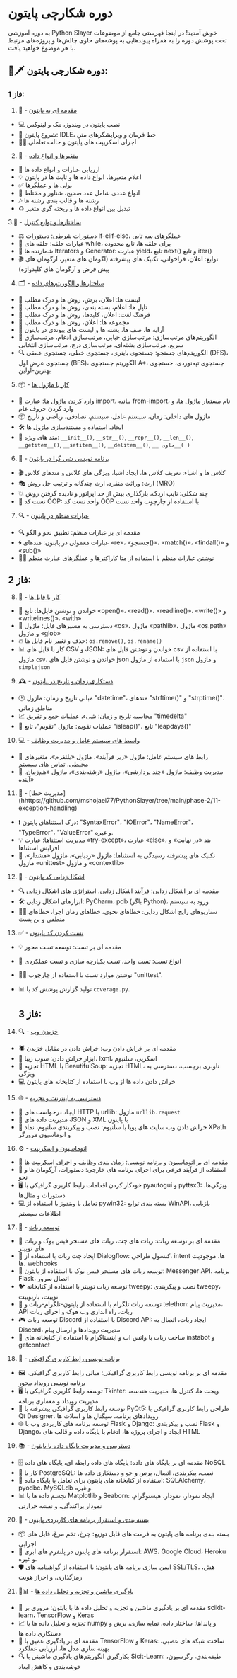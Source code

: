 # دوره شکارچی پایتون
به دوره آموزشی Python Slayer خوش آمدید! در اینجا فهرستی جامع از موضوعات تحت پوشش دوره را به همراه پیوندهایی به پوشه‌های حاوی چالش‌ها و پروژه‌های مرتبط با هر موضوع خواهید یافت.

## 🐍🗡️ دوره شکارچی پایتون:
### فاز 1:

1. 📜 - [مقدمه ای به پایتون](https://github.com/mshojaei77/PythonSlayer/tree/main/phase-1/01-02-introduction-to-python-variables-and-data-types)

- 💻 نصب پایتون در ویندوز، مک و لینوکس
- 🚀 شروع پایتون: IDLE، خط فرمان و ویرایشگرهای متن
- 🏃‍♀️ اجرای اسکریپت های پایتون و حالت تعاملی

2. 💾 - [متغیرها و انواع داده](https://github.com/mshojaei77/PythonSlayer/tree/main/phase-1/01-02-introduction-to-python-variables-and-data-types)
- 🧮 ارزیابی عبارات و انواع داده ها
- 💡 اعلام متغیرها، انواع داده ها و ثابت ها در پایتون
- ✅ بولی ها و عملگرها
- 🔢 انواع عددی شامل عدد صحیح، شناور و مختلط
- 🎶 رشته ها و قالب بندی رشته ها
- ♻️ تبدیل بین انواع داده ها و ریخته گری متغیر

3.🚦 - [ساختارها و توابع کنترل](https://github.com/mshojaei77/PythonSlayer/tree/main/phase-1/03-control-structures-and-functions)
- ⚖️ دستورات شرطی: دستورات If-elif-else، عملگرهای سه تایی
- 🔁 عبارات حلقه: حلقه های while، برای حلقه ها، تابع محدوده
- 🔄 شمارنده ها Iterators و Generator: عبارت yield، تابع next() و تابع iter()
- 🎬 توابع: اعلان، فراخوانی، تکنیک های پیشرفته (آگومان های متغیر، آرگومان های پیش فرض و آرگومان های کلیدواژه)

4. 🗂️ - [ساختارها و الگوریتم‌های داده](https://github.com/mshojaei77/PythonSlayer/tree/main/phase-1/04-data-structures-and-algorithms)
- 📜 لیست ها: اعلان، برش، روش ها و درک مطلب
- 📗 تاپل ها: اعلام، بسته بندی، روش ها و درک مطلب
- 📘 فرهنگ لغت: اعلان، کلیدها، روش ها و درک مطلب
- 📙 مجموعه ها: اعلان، روش ها و درک مطلب
- 🔢 آرایه ها، صف ها، پشته ها و لیست های پیوندی در پایتون
- 🔮 الگوریتم‌های مرتب‌سازی: مرتب‌سازی حبابی، مرتب‌سازی ادغام، مرتب‌سازی سریع، مرتب‌سازی پشته‌ای، مرتب‌سازی درج، مرتب‌سازی انتخابی
- 🔍 الگوریتم‌های جستجو: جستجوی باینری، جستجوی خطی، جستجوی عمقی (DFS)، جستجوی عرض اول (BFS)، الگوریتم جستجوی A*، جستجوی تپه‌نوردی، جستجوی بهترین-اولین

5. 📦 - [کار با ماژول ها](https://github.com/mshojaei77/PythonSlayer/tree/main/phase-1/05-working-with-moduless)
- 🧩 وارد کردن ماژول ها: عبارت import، بیانیه from-import، نام مستعار ماژول ها، و وارد کردن حروف عام
- 📦 ماژول های داخلی: زمان، سیستم عامل، سیستم، تصادفی، ریاضی و تاریخ
- 🛠️ ایجاد، استفاده و مستندسازی ماژول ها
- 📲 متد های ویژه: `__init__()`, `__str__()`, `__repr__()`, `__len__()`, `__getitem__()`, `__setitem__()`, `__delitem__()`, `__ حاوی__( )`

6. 📜 - [برنامه نویسی شی گرا در پایتون](https://github.com/mshojaei77/PythonSlayer/tree/main/phase-1/06-object-oriented-programming-in-python)
- 🎬 کلاس ها و اشیاء: تعریف کلاس ها، ایجاد اشیا، ویژگی های کلاس و متدهای کلاس
- 🎭 ارث: وراثت منفرد، ارث چندگانه و ترتیب حل روش (MRO)
- 💥 چند شکلی: تایپ اردک، بارگذاری بیش از حد اپراتور و نادیده گرفتن روش
- 🧪 تست کد OOP: واحد تست کد OOP با استفاده از چارچوب واحد تست

7. 🔍 - [عبارات منظم در پایتون](https://github.com/mshojaei77/PythonSlayer/tree/main/phase-1/07-regular-expressions-in-python)
- 🔍 مقدمه ای بر عبارات منظم: تطبیق نحو و الگو
- 🌀 عبارات معمولی در پایتون: متدهای «re»، «جستجو()»، «match()»، «findall()» و «sub()»
- 👨‍💻 نوشتن عبارات منظم با استفاده از متا کاراکترها و عملگرهای عبارت منظم

## فاز 2:
8. 📁 - [کار با فایل‌ها](https://github.com/mshojaei77/PythonSlayer/tree/main/phase-2/08-working-with-files)
- 📖 خواندن و نوشتن فایل‌ها: تابع «open()»، «read()»، «readline()»، «write()» و «writelines()»، «with»
- 📂 دسترسی به مسیرهای فایل: ماژول «os»، ماژول «pathlib»، ماژول «os.path» و ماژول «glob»
- 🔥 حذف و تغییر نام فایل ها: `os.remove()`, `os.rename()`
- 📊 کار با فایل های CSV و JSON: خواندن و نوشتن فایل های csv با استفاده از ماژول `csv`، خواندن و نوشتن فایل های json با استفاده از ماژول `json` و ماژول `simplejson`

9. 🕰️ - [دستکاری زمان و تاریخ در پایتون](https://github.com/mshojaei77/PythonSlayer/tree/main/phase-2/09-time-and-date-manipulation-in-python)
- 🕒 مبانی تاریخ و زمان: ماژول "datetime"، متدهای "strftime()" و "strptime()"، مناطق زمانی
- 📈 محاسبه تاریخ و زمان: شیء، عملیات جمع و تفریق "timedelta"
- 📅 عملیات تقویم: ماژول "تقویم"، تابع "isleap()"، تابع "leapdays()"

10. 💻 - [واسط های سیستم عامل و مدیریت وظایف](https://github.com/mshojaei77/PythonSlayer/tree/main/phase-2/10-operating-system-interfaces-and-task-management)
- 🤖 رابط های سیستم عامل: ماژول «زیر فرآیند»، ماژول «پلتفرم»، متغیرهای محیطی، تماس های سیستم
- 🚀 مدیریت وظیفه: ماژول «چند پردازشی»، ماژول «رشته‌بندی»، ماژول «هم‌زمان. آینده»

11. 🚫 - [مدیریت خطا] (hhttps://github.com/mshojaei77/PythonSlayer/tree/main/phase-2/11-exception-handling)
- ❗ درک استثناهای پایتون: "SyntaxError"، "IOError"، "NameError"، "TypeError"، "ValueError" و غیره.
- 💡 مدیریت استثناها: عبارت «try-except»، عبارت «else»، بند «در نهایت» و افزایش استثناها
- 🌟 تکنیک های پیشرفته رسیدگی به استثناها: ماژول «ردیابی»، ماژول «هشدار»، ماژول «unittest» و ماژول «contextlib»

12. 🐛 - [اشکال‌زدایی کد پایتون](https://github.com/mshojaei77/PythonSlayer/tree/main/phase-2/12-debugging-python-code)
- 🔍 مقدمه ای بر اشکال زدایی: فرآیند اشکال زدایی، استراتژی های اشکال زدایی
- 🛠️ ابزارهای اشکال زدایی: PyCharm، pdb (باگر Python)، ورود به سیستم
- 🕵️‍♀️ سناریوهای رایج اشکال زدایی: خطاهای نحوی، خطاهای زمان اجرا، خطاهای منطقی و بن بست

13. ✅ - [تست کردن کد پایتون](https://github.com/mshojaei77/PythonSlayer/tree/main/phase-2/13-testing-python-code)
- 💡 مقدمه ای بر تست: توسعه تست محور
- 🧪 انواع تست: تست واحد، تست یکپارچه سازی و تست عملکردی 
- 👨‍💻 نوشتن موارد تست با استفاده از چارچوب "unittest".
- 📊 تولید گزارش پوشش کد با `coverage.py`.
    
    ## فاز 3:

14. 🔍 - [خزیدن وب](https://github.com/mshojaei77/PythonSlayer/tree/main/phase-3/14-web-scraping)
- 🕷️ مقدمه ای بر خراش دادن وب: خراش دادن در مقابل خزیدن
- 🌟 ابزار خراش دادن: سوپ زیبا، lxml، اسکرپی، سلنیوم
- 🧬 تجزیه HTML با BeautifulSoup: تجزیه HTML، ناوبری برچسب، دسترسی به ویژگی
- 💻 خراش دادن داده ها از وب با استفاده از کتابخانه های پایتون

15. 🌐 - [دسترسی به اینترنت و تجزیه](https://github.com/mshojaei77/PythonSlayer/tree/main/phase-3/15-internet-access-and-parsing)
- 📡 ایجاد درخواست های HTTP با urllib: ماژول `urllib.request`
- 🎁 مدیریت داده های JSON و XML با پایتون
- 🔮 خراش دادن وب سایت های پویا با سلنیوم: نصب و پیکربندی سلنیوم، نماد XPath و اتوماسیون مرورگر

16. ⚙️ - [اتوماسیون و اسکریپت](https://github.com/mshojaei77/PythonSlayer/tree/main/phase-3/16-%20automation-and-scripting)
- 🤖 مقدمه ای بر اتوماسیون و برنامه نویسی: زمان بندی وظایف و اجرای اسکریپت ها
- 🔧 استفاده از فرآیند فرعی برای اجرای برنامه های خارجی: دستورات، آرگومان ها و نحو
- 🖥️ خودکار کردن اقدامات رابط کاربری گرافیکی با pyautogui و pyttsx3: ویژگی‌ها، دستورات و مثال‌ها
- 💻 تعامل با ویندوز با استفاده از pywin32: بسته بندی توابع WinAPI، بازیابی اطلاعات سیستم

17. 🤖 - [توسعه ربات](https://github.com/mshojaei77/PythonSlayer/tree/main/phase-3/17-%20bot-development)
- 🤖 مقدمه ای بر توسعه ربات: ربات های چت، ربات های مسنجر فیس بوک و ربات های توییتر
- 💬 ایجاد چت ربات با استفاده از Dialogflow: کنسول طراحی، intent ها، موجودیت ها، webhooks
- 📲 توسعه ربات های مسنجر فیس بوک با استفاده از پایتون: Messenger API، برنامه Flask، اتصال سرور
- 🐦 توسعه ربات توییتر با استفاده از کتابخانه tweepy: نصب و پیکربندی tweepy، توییت، بازتوییت
- 🤖 توسعه ربات تلگرام با استفاده از پایتون-تلگرام-ربات و telethon: مدیریت پیام، API ربات، راه اندازی وب هوک و اجرای ربات
- 🎮 توسعه ربات Discord با استفاده از Discord API: ایجاد ربات، اتصال به Discord، مدیریت رویدادها و ارسال پیام
- 📱 ساخت ربات با واتس اپ و اینستاگرام با استفاده از کتابخانه های instabot و getcontact

18. 🎨 - [برنامه نویسی رابط کاربری گرافیکی](https://github.com/mshojaei77/PythonSlayer/tree/main/phase-3/18-gui-programming)
- 🖼️ مقدمه ای بر برنامه نویسی رابط کاربری گرافیکی: مبانی رابط کاربری گرافیکی، برنامه نویسی رویداد محور
- 🖥️ توسعه رابط کاربری گرافیکی با Tkinter: ویجت ها، کنترل ها، مدیریت هندسه، مدیریت رویداد و معماری برنامه
- 🚀 توسعه رابط کاربری گرافیکی پیشرفته با PyQt5: طراحی رابط کاربری گرافیکی با Qt Designer، رویدادهای برنامه، سیگنال ها و اسلات ها
- 🌐 توسعه برنامه های کاربردی وب با Flask و Django: نصب و پیکربندی Flask و Django، ایجاد و اجرای پروژه ها، ادغام با پایگاه داده و قالب های HTML

19. 📚 - [دسترسی و مدیریت پایگاه داده با پایتون](https://github.com/mshojaei77/PythonSlayer/tree/main/phase-3/19-database-access-and-management-with-python)
- 🗄️ مقدمه ای بر پایگاه های داده: پایگاه های داده رابطه ای، پایگاه های داده NoSQL
- 🐘 کار با PostgreSQL: نصب، پیکربندی، اتصال، پرس و جو و دستکاری داده ها
- 🐍 استفاده از کتابخانه های پایتون برای تعامل با پایگاه داده: SQLAlchemy، pyodbc، MySQLdb و غیره.
- 📊 تجسم داده ها با Matplotlib و Seaborn: ایجاد نمودار، نمودار، هیستوگرام، نمودار پراکندگی، و نقشه حرارتی

20. 🚀 - [بسته بندی و استقرار برنامه های کاربردی پایتون](https://github.com/mshojaei77/PythonSlayer/tree/main/phase-3/20-packaging-and-deployment-of-python-applications)
- 📦 بسته بندی برنامه های پایتون به فرمت های قابل توزیع: چرخ، تخم مرغ، فایل های اجرایی
- 🚀 استقرار برنامه های پایتون در پلتفرم های ابری: AWS، Google Cloud، Heroku و غیره.
- 🛡️ ایمن سازی برنامه های پایتون: با استفاده از گواهینامه های SSL/TLS، هش، رمزگذاری، و احراز هویت

21. 🤖📊 - [یادگیری ماشین و تجزیه و تحلیل داده ها](https://github.com/mshojaei77/PythonSlayer/tree/main/phase-3/21-machine-learning-and-data-analysis)
- 🧠 مقدمه ای بر یادگیری ماشین و تجزیه و تحلیل داده ها با پایتون: مروری بر scikit-learn، TensorFlow و Keras
- 📈 تجزیه و تحلیل داده ها با numpy و پانداها: ساختار داده، نمایه سازی، برش و دستکاری داده ها
- 🤖 مقدمه ای بر یادگیری عمیق با TensorFlow و Keras: ساخت شبکه های عصبی، بهینه سازی مدل ها، ارزیابی عملکرد
- 🔍 بکارگیری الگوریتم‌های یادگیری ماشینی با Sicit-Learn: طبقه‌بندی، رگرسیون، خوشه‌بندی و کاهش ابعاد
